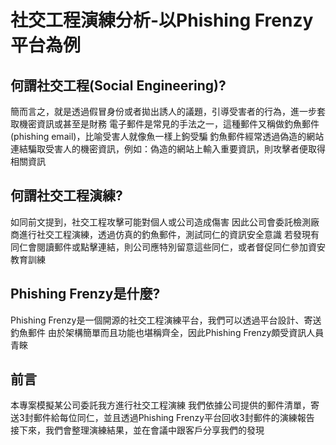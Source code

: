 # 社交工程演練分析-以Phishing Frenzy平台為例

## 何謂社交工程(Social Engineering)?
簡而言之，就是透過假冒身份或者拋出誘人的議題，引導受害者的行為，進一步套取機密資訊或甚至是財務
電子郵件是常見的手法之一，這種郵件又稱做釣魚郵件(phishing email)，比喻受害人就像魚一樣上鉤受騙
釣魚郵件經常透過偽造的網站連結騙取受害人的機密資訊，例如：偽造的網站上輸入重要資訊，則攻擊者便取得相關資訊

## 何謂社交工程演練?
如同前文提到，社交工程攻擊可能對個人或公司造成傷害
因此公司會委託檢測廠商進行社交工程演練，透過仿真的釣魚郵件，測試同仁的資訊安全意識
若發現有同仁會閱讀郵件或點擊連結，則公司應特別留意這些同仁，或者督促同仁參加資安教育訓練

## Phishing Frenzy是什麼?
Phishing Frenzy是一個開源的社交工程演練平台，我們可以透過平台設計、寄送釣魚郵件
由於架構簡單而且功能也堪稱齊全，因此Phishing Frenzy頗受資訊人員青睞

## 前言
本專案模擬某公司委託我方進行社交工程演練
我們依據公司提供的郵件清單，寄送3封郵件給每位同仁，並且透過Phishing Frenzy平台回收3封郵件的演練報告
接下來，我們會整理演練結果，並在會議中跟客戶分享我們的發現
